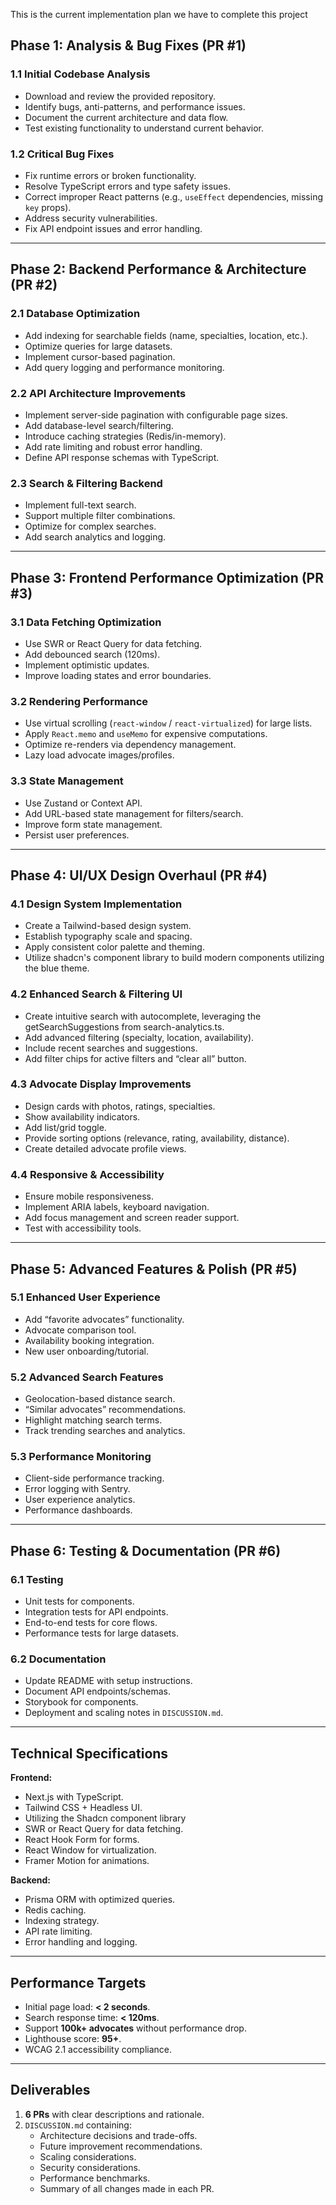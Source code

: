 This is the current implementation plan we have to complete this project

## **Phase 1: Analysis & Bug Fixes (PR #1)**

### **1.1 Initial Codebase Analysis**

- Download and review the provided repository.
- Identify bugs, anti-patterns, and performance issues.
- Document the current architecture and data flow.
- Test existing functionality to understand current behavior.

### **1.2 Critical Bug Fixes**

- Fix runtime errors or broken functionality.
- Resolve TypeScript errors and type safety issues.
- Correct improper React patterns (e.g., `useEffect` dependencies, missing `key` props).
- Address security vulnerabilities.
- Fix API endpoint issues and error handling.

---

## **Phase 2: Backend Performance & Architecture (PR #2)**

### **2.1 Database Optimization**

- Add indexing for searchable fields (name, specialties, location, etc.).
- Optimize queries for large datasets.
- Implement cursor-based pagination.
- Add query logging and performance monitoring.

### **2.2 API Architecture Improvements**

- Implement server-side pagination with configurable page sizes.
- Add database-level search/filtering.
- Introduce caching strategies (Redis/in-memory).
- Add rate limiting and robust error handling.
- Define API response schemas with TypeScript.

### **2.3 Search & Filtering Backend**

- Implement full-text search.
- Support multiple filter combinations.
- Optimize for complex searches.
- Add search analytics and logging.

---

## **Phase 3: Frontend Performance Optimization (PR #3)**

### **3.1 Data Fetching Optimization**

- Use SWR or React Query for data fetching.
- Add debounced search (120ms).
- Implement optimistic updates.
- Improve loading states and error boundaries.

### **3.2 Rendering Performance**

- Use virtual scrolling (`react-window` / `react-virtualized`) for large lists.
- Apply `React.memo` and `useMemo` for expensive computations.
- Optimize re-renders via dependency management.
- Lazy load advocate images/profiles.

### **3.3 State Management**

- Use Zustand or Context API.
- Add URL-based state management for filters/search.
- Improve form state management.
- Persist user preferences.

---

## **Phase 4: UI/UX Design Overhaul (PR #4)**

### **4.1 Design System Implementation**

- Create a Tailwind-based design system.
- Establish typography scale and spacing.
- Apply consistent color palette and theming.
- Utilize shadcn's component library to build modern components utilizing the blue theme.

### **4.2 Enhanced Search & Filtering UI**

- Create intuitive search with autocomplete, leveraging the getSearchSuggestions from search-analytics.ts.
- Add advanced filtering (specialty, location, availability).
- Include recent searches and suggestions.
- Add filter chips for active filters and “clear all” button.

### **4.3 Advocate Display Improvements**

- Design cards with photos, ratings, specialties.
- Show availability indicators.
- Add list/grid toggle.
- Provide sorting options (relevance, rating, availability, distance).
- Create detailed advocate profile views.

### **4.4 Responsive & Accessibility**

- Ensure mobile responsiveness.
- Implement ARIA labels, keyboard navigation.
- Add focus management and screen reader support.
- Test with accessibility tools.

---

## **Phase 5: Advanced Features & Polish (PR #5)**

### **5.1 Enhanced User Experience**

- Add “favorite advocates” functionality.
- Advocate comparison tool.
- Availability booking integration.
- New user onboarding/tutorial.

### **5.2 Advanced Search Features**

- Geolocation-based distance search.
- “Similar advocates” recommendations.
- Highlight matching search terms.
- Track trending searches and analytics.

### **5.3 Performance Monitoring**

- Client-side performance tracking.
- Error logging with Sentry.
- User experience analytics.
- Performance dashboards.

---

## **Phase 6: Testing & Documentation (PR #6)**

### **6.1 Testing**

- Unit tests for components.
- Integration tests for API endpoints.
- End-to-end tests for core flows.
- Performance tests for large datasets.

### **6.2 Documentation**

- Update README with setup instructions.
- Document API endpoints/schemas.
- Storybook for components.
- Deployment and scaling notes in `DISCUSSION.md`.

---

## **Technical Specifications**

**Frontend:**

- Next.js with TypeScript.
- Tailwind CSS + Headless UI.
- Utilizing the Shadcn component library
- SWR or React Query for data fetching.
- React Hook Form for forms.
- React Window for virtualization.
- Framer Motion for animations.

**Backend:**

- Prisma ORM with optimized queries.
- Redis caching.
- Indexing strategy.
- API rate limiting.
- Error handling and logging.

---

## **Performance Targets**

- Initial page load: **< 2 seconds**.
- Search response time: **< 120ms**.
- Support **100k+ advocates** without performance drop.
- Lighthouse score: **95+**.
- WCAG 2.1 accessibility compliance.

---

## **Deliverables**

1. **6 PRs** with clear descriptions and rationale.
2. `DISCUSSION.md` containing:
    - Architecture decisions and trade-offs.
    - Future improvement recommendations.
    - Scaling considerations.
    - Security considerations.
    - Performance benchmarks.
    - Summary of all changes made in each PR.
